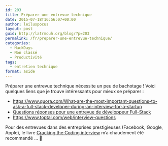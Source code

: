 ```yaml
---
id: 203
title: Préparer une entrevue technique
date: 2015-07-18T16:56:07+00:00
author: leiluspocus
layout: post
guid: http://latrmouh.org/blog/?p=203
permalink: /fr/preparer-une-entrevue-technique/
categories:
  - HackDays
  - Non classé
  - Productivité
tags:
  - entretien technique
format: aside
---
```

Préparer une entrevue technique nécessite un peu de bachotage ! Voici quelques liens que je trouve intéressants pour mieux se préparer :

  * <https://www.quora.com/What-are-the-most-important-questions-to-ask-a-full-stack-developer-during-an-interview-for-a-startup>
  * [Questions réponses pour une entrevue de développeur Full-Stack](https://github.com/indy256/Full-stack-Developer-Interview-Questions-and-Answers)
  * <https://www.toptal.com/web/interview-questions>

Pour des entrevues dans des entreprises prestigieuses (Facebook, Google, Apple), le livre [Cracking the Coding interview](https://www.amazon.fr/Cracking-Coding-Interview-6th-Programming/dp/0984782850) m&rsquo;a chaudement été recommandé &#8230; &#x1f440;

<!-- AddThis Advanced Settings generic via filter on the_content -->

<!-- AddThis Share Buttons generic via filter on the_content -->